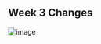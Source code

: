 ## Week 3 Changes

![image](https://user-images.githubusercontent.com/60376265/144735132-2b796481-0cb6-42ee-9ba0-aa1ce58afce4.png)

